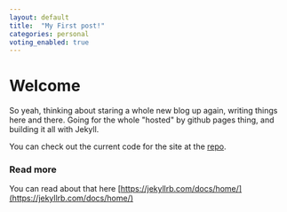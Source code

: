 ```yaml
---
layout: default
title:  "My First post!"
categories: personal
voting_enabled: true
---
```


# Welcome

So yeah, thinking about staring a whole new blog up again, writing things here and there. Going for the whole "hosted" by github pages thing, and building it all with Jekyll.

You can check out the current code for the site at the [repo](https://github.com/psykzz/psykzz.github.io).


### Read more

You can read about that here [https://jekyllrb.com/docs/home/](https://jekyllrb.com/docs/home/)
